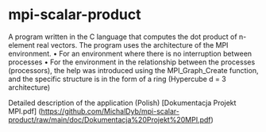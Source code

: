 # mpi-scalar-product

A program written in the C language that computes the dot product of n-element real vectors. The program uses the architecture of the MPI environment.
• For an environment where there is no interruption between processes
• For the environment in the relationship between the processes (processors), the help was introduced using the MPI_Graph_Create function, and the specific structure is in the form of a ring (Hypercube d = 3 architecture)

Detailed description of the application (Polish) [Dokumentacja Projekt MPI.pdf] 
(https://github.com/MichalDyb/mpi-scalar-product/raw/main/doc/Dokumentacja%20Projekt%20MPI.pdf)
